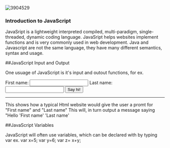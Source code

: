 
![3904529](https://user-images.githubusercontent.com/106101235/169898511-08d2bb3c-57d8-49dc-be08-358037af92e1.png)


### Introduction to JavaScript

JavaSript is a lightweight interpreted compiled, multi-paradigm, single-threaded, dynamic coding language. JavaSript helps websites implement functions and is very commonly used in web development. Java and Javascript are not the same language, they have many different semantics, syntax and usage.

##JavaScript Input and Output

One usuage of JavaScript is it's input and outout functions, for ex. 

First name: <input id="first_name">
Last name: <input id="last_name">
<button id="say">Say hi!</button>
 
<hr>
<div id="result"></div>
 
<script>
function say_hi() {
    var fname = document.getElementById('first_name').value;
    var lname = document.getElementById('last_name').value;
 
    var html = 'Hello <b>' + fname + '</b> ' + lname;
 
    document.getElementById('result').innerHTML = html;
}
 
document.getElementById('say').addEventListener('click', say_hi);
</script>

This shows how a typical Html website would give the user a promt for "First name" and "Last name"
This will, in turn output a message saying "Hello 'First name' 'Last name' 

##JavaScript Variables

JavaScript will often use variables, which can be declared with by typing var ex.
var x=5;
var y=6;
var z= x+y;
